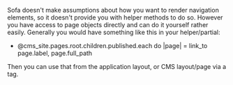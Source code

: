 Sofa doesn't make assumptions about how you want to render navigation elements, so it doesn't provide you with helper methods to do so. However you have access to page objects directly and can do it yourself rather easily. Generally you would have something like this in your helper/partial:

  - @cms_site.pages.root.children.published.each do |page|
    = link_to page.label, page.full_path

Then you can use that from the application layout, or CMS layout/page via a tag.
